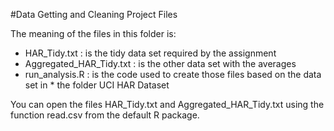 #Data Getting and Cleaning Project Files

The meaning of the files in this folder is:

* HAR_Tidy.txt :            is the tidy data set required by the assignment
* Aggregated_HAR_Tidy.txt : is the other data set with the averages
* run_analysis.R :          is the code used to create those files based on the data set in * the folder UCI HAR Dataset

You can open the files HAR_Tidy.txt and Aggregated_HAR_Tidy.txt using the function read.csv from the default R package.
